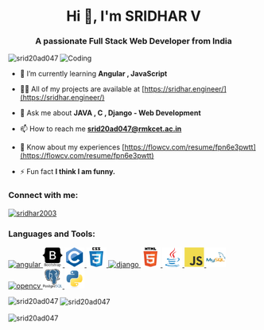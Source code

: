 
<h1 align="center">Hi 👋, I'm SRIDHAR V</h1>
<h3 align="center">A passionate Full Stack Web Developer from India</h3>
<img align="right" alt="Coding" width="400" src="https://miro.medium.com/v2/resize:fit:1400/1*1ojV4epPGRxhZE26dVI4pQ.gif">


<p align="left"> <img src="https://komarev.com/ghpvc/?username=srid20ad047&label=Profile%20views&color=0e75b6&style=flat" alt="srid20ad047" /> </p>

- 🌱 I’m currently learning **Angular , JavaScript**

- 👨‍💻 All of my projects are available at [https://sridhar.engineer/](https://sridhar.engineer/)

- 💬 Ask me about **JAVA , C , Django - Web Development**

- 📫 How to reach me **srid20ad047@rmkcet.ac.in**

- 📄 Know about my experiences [https://flowcv.com/resume/fpn6e3pwtt](https://flowcv.com/resume/fpn6e3pwtt)

- ⚡ Fun fact **I think I am funny.**

<h3 align="left">Connect with me:</h3>
<p align="left">
<a href="https://linkedin.com/in/sridhar2003" target="blank"><img align="center" src="https://raw.githubusercontent.com/rahuldkjain/github-profile-readme-generator/master/src/images/icons/Social/linked-in-alt.svg" alt="sridhar2003" height="30" width="40" /></a>
</p>

<h3 align="left">Languages and Tools:</h3>
<p align="left"> <a href="https://angular.io" target="_blank" rel="noreferrer"> <img src="https://angular.io/assets/images/logos/angular/angular.svg" alt="angular" width="40" height="40"/> </a> <a href="https://getbootstrap.com" target="_blank" rel="noreferrer"> <img src="https://raw.githubusercontent.com/devicons/devicon/master/icons/bootstrap/bootstrap-plain-wordmark.svg" alt="bootstrap" width="40" height="40"/> </a> <a href="https://www.cprogramming.com/" target="_blank" rel="noreferrer"> <img src="https://raw.githubusercontent.com/devicons/devicon/master/icons/c/c-original.svg" alt="c" width="40" height="40"/> </a> <a href="https://www.w3schools.com/css/" target="_blank" rel="noreferrer"> <img src="https://raw.githubusercontent.com/devicons/devicon/master/icons/css3/css3-original-wordmark.svg" alt="css3" width="40" height="40"/> </a> <a href="https://www.djangoproject.com/" target="_blank" rel="noreferrer"> <img src="https://cdn.worldvectorlogo.com/logos/django.svg" alt="django" width="40" height="40"/> </a> <a href="https://www.w3.org/html/" target="_blank" rel="noreferrer"> <img src="https://raw.githubusercontent.com/devicons/devicon/master/icons/html5/html5-original-wordmark.svg" alt="html5" width="40" height="40"/> </a> <a href="https://www.java.com" target="_blank" rel="noreferrer"> <img src="https://raw.githubusercontent.com/devicons/devicon/master/icons/java/java-original.svg" alt="java" width="40" height="40"/> </a> <a href="https://developer.mozilla.org/en-US/docs/Web/JavaScript" target="_blank" rel="noreferrer"> <img src="https://raw.githubusercontent.com/devicons/devicon/master/icons/javascript/javascript-original.svg" alt="javascript" width="40" height="40"/> </a> <a href="https://www.mysql.com/" target="_blank" rel="noreferrer"> <img src="https://raw.githubusercontent.com/devicons/devicon/master/icons/mysql/mysql-original-wordmark.svg" alt="mysql" width="40" height="40"/> </a> <a href="https://opencv.org/" target="_blank" rel="noreferrer"> <img src="https://www.vectorlogo.zone/logos/opencv/opencv-icon.svg" alt="opencv" width="40" height="40"/> </a> <a href="https://www.postgresql.org" target="_blank" rel="noreferrer"> <img src="https://raw.githubusercontent.com/devicons/devicon/master/icons/postgresql/postgresql-original-wordmark.svg" alt="postgresql" width="40" height="40"/> </a> <a href="https://www.python.org" target="_blank" rel="noreferrer"> <img src="https://raw.githubusercontent.com/devicons/devicon/master/icons/python/python-original.svg" alt="python" width="40" height="40"/> </a> </p>

<p><img align="left" src="https://github-readme-stats.vercel.app/api/top-langs?username=srid20ad047&show_icons=true&locale=en&layout=compact" alt="srid20ad047" /></p>

<p>&nbsp;<img align="center" src="https://github-readme-stats.vercel.app/api?username=srid20ad047&show_icons=true&locale=en" alt="srid20ad047" /></p>

<p><img align="center" src="https://github-readme-streak-stats.herokuapp.com/?user=srid20ad047&" alt="srid20ad047" /></p>
